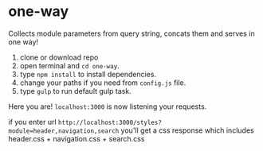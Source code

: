 # one-way
Collects module parameters from query string, concats them and serves in one way!

1. clone or download repo
2. open terminal and `cd one-way`.
3. type `npm install` to install dependencies.
4. change your paths if you need from `config.js` file.
5. type `gulp` to run default gulp task.

Here you are! `localhost:3000` is now listening your requests.

if you enter url `http://localhost:3000/styles?module=header,navigation,search` you'll get a css response which includes header.css + navigation.css + search.css
